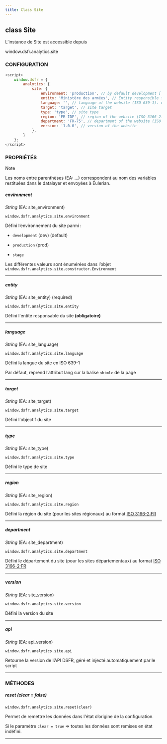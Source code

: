 ```yaml
---
title: Class Site
---
```


## class Site

L’instance de Site est accessible depuis

window.dsfr.analytics.site

### CONFIGURATION

```javascript
<script>
    window.dsfr = {
        analytics: {
            site: {
                environment: 'production', // by default development ['development', 'stage', 'production']
                entity: 'Ministère des armées', // Entity responsible for website
                language: '', // language of the website (ISO 639-1). default to html lang
                target: 'target', // site target
                type: 'type', // site type
                region: 'FR-IDF', // region of the website (ISO 3166-2:FR)
                department: 'FR-75', // department of the website (ISO 3166-2:FR)
                version: '1.0.0', // version of the website
            },
        }
    };
</script>
```

### PROPRIÉTÉS

> [!NOTE]
> Les noms entre parenthèses (EA: …) correspondent au nom des variables restituées dans le datalayer et envoyées à Eulerian.

##### environment

_String_ (EA: site\_environment)

`window.dsfr.analytics.site.environment`

Défini l’environnement du site parmi :

* `development` (dev) (default)

* `production` (prod)

* `stage`

Les différentes valeurs sont énumérées dans l’objet `window.dsfr.analytics.site.constructor.Environment`

* * *

##### entity

_String_ (EA: site\_entity) (required)

`window.dsfr.analytics.site.entity`

Défini l'entité responsable du site **(obligatoire)**

* * *

##### language

_String_ (EA: site\_language)

`window.dsfr.analytics.site.language`

Défini la langue du site en ISO 639-1

Par défaut, reprend l’attribut lang sur la balise `<html>` de la page

* * *

##### target

_String_ (EA: site\_target)

`window.dsfr.analytics.site.target`

Défini l'objectif du site

* * *

##### type

_String_ (EA: site\_type)

`window.dsfr.analytics.site.type`

Défini le type de site

* * *

##### region

_String_ (EA: site\_region)

`window.dsfr.analytics.site.region`

Défini la région du site (pour les sites régionaux) au format
[ISO 3166-2:FR](https://fr.wikipedia.org/wiki/ISO_3166-2:FR#R.C3.A9gions_m.C3.A9tropolitaines)

* * *

##### department

_String_ (EA: site\_department)

`window.dsfr.analytics.site.department`

Défini le département du site (pour les sites départementaux) au format
[ISO 3166-2:FR](https://fr.wikipedia.org/wiki/ISO_3166-2:FR#D.C3.A9partements_m.C3.A9tropolitains_.2896.29)

* * *

##### version

_String_ (EA: site\_version)

`window.dsfr.analytics.site.version`

Défini la version du site

* * *

##### api

_String_ (EA: api\_version)

`window.dsfr.analytics.site.api`

Retourne la version de l’API DSFR, géré et injecté automatiquement par le script

* * *

### MÉTHODES

##### reset (clear = false)

`window.dsfr.analytics.site.reset(clear)`

Permet de remettre les données dans l'état d’origine de la configuration.

Si le paramètre `clear = true` => toutes les données sont remises en état indéfini.

* * *
